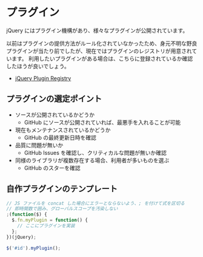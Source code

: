 # プラグイン

jQuery にはプラグイン機構があり、様々なプラグインが公開されています。

以前はプラグインの提供方法がルール化されていなかったため、身元不明な野良プラグインが当たり前でしたが、現在ではプラグインのレジストリが用意されています。
利用したいプラグインがある場合は、こちらに登録されているか確認したほうが良いでしょう。

- [jQuery Plugin Registry](https://plugins.jquery.com/)

## プラグインの選定ポイント

- ソースが公開されているかどうか
  - GitHub にソースが公開されていれば、最悪手を入れることが可能
- 現在もメンテナンスされているかどうか
  - GitHub の最終更新日時を確認
- 品質に問題が無いか
  - GitHub Issues を確認し、クリティカルな問題が無いか確認
- 同様のライブラリが複数存在する場合、利用者が多いものを選ぶ
  - GitHub のスターを確認

## 自作プラグインのテンプレート

```javascript
// JS ファイルを concat した場合にエラーとならないよう、; を付けて式を区切る
// 即時関数で囲み、グローバルスコープを汚染しない
;(function($) {
  $.fn.myPlugin = function() {
    // ここにプラグインを実装
  };
})(jQuery);

$('#id').myPlugin();
```
